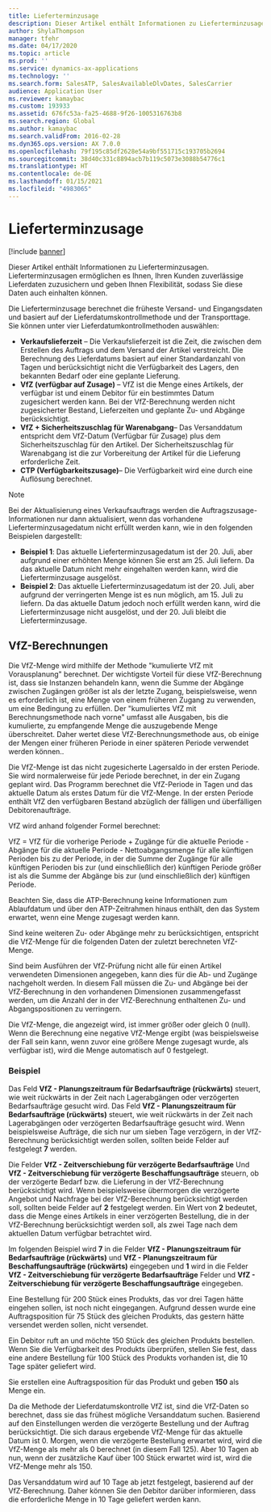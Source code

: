 ```yaml
---
title: Lieferterminzusage
description: Dieser Artikel enthält Informationen zu Lieferterminzusagen. Lieferterminzusagen ermöglichen es Ihnen, Ihren Kunden zuverlässige Lieferdaten zuzusichern und geben Ihnen Flexibilität, sodass Sie diese Daten auch einhalten können.
author: ShylaThompson
manager: tfehr
ms.date: 04/17/2020
ms.topic: article
ms.prod: ''
ms.service: dynamics-ax-applications
ms.technology: ''
ms.search.form: SalesATP, SalesAvailableDlvDates, SalesCarrier
audience: Application User
ms.reviewer: kamaybac
ms.custom: 193933
ms.assetid: 676fc53a-fa25-4688-9f26-1005316763b8
ms.search.region: Global
ms.author: kamaybac
ms.search.validFrom: 2016-02-28
ms.dyn365.ops.version: AX 7.0.0
ms.openlocfilehash: 79f195c85df2628e54a9bf551715c193705b2694
ms.sourcegitcommit: 38d40c331c8894acb7b119c5073e3088b54776c1
ms.translationtype: HT
ms.contentlocale: de-DE
ms.lasthandoff: 01/15/2021
ms.locfileid: "4983065"
---
```

# <a name="order-promising"></a>Lieferterminzusage

[!include [banner](../includes/banner.md)]

Dieser Artikel enthält Informationen zu Lieferterminzusagen. Lieferterminzusagen ermöglichen es Ihnen, Ihren Kunden zuverlässige Lieferdaten zuzusichern und geben Ihnen Flexibilität, sodass Sie diese Daten auch einhalten können.

Die Lieferterminzusage berechnet die früheste Versand- und Eingangsdaten und basiert auf der Lieferdatumskontrollmethode und der Transporttage. Sie können unter vier Lieferdatumkontrollmethoden auswählen:

-   **Verkaufslieferzeit** – Die Verkaufslieferzeit ist die Zeit, die zwischen dem Erstellen des Auftrags und dem Versand der Artikel verstreicht. Die Berechnung des Lieferdatums basiert auf einer Standardanzahl von Tagen und berücksichtigt nicht die Verfügbarkeit des Lagers, den bekannten Bedarf oder eine geplante Lieferung.
-   **VfZ (verfügbar auf Zusage)** – VfZ ist die Menge eines Artikels, der verfügbar ist und einem Debitor für ein bestimmtes Datum zugesichert werden kann. Bei der VfZ-Berechnung werden nicht zugesicherter Bestand, Lieferzeiten und geplante Zu- und Abgänge berücksichtigt.
-   **VfZ + Sicherheitszuschlag für Warenabgang**– Das Versanddatum entspricht dem VfZ-Datum (Verfügbar für Zusage) plus dem Sicherheitszuschlag für den Artikel. Der Sicherheitszuschlag für Warenabgang ist die zur Vorbereitung der Artikel für die Lieferung erforderliche Zeit.
-   **CTP (Verfügbarkeitszusage)**– Die Verfügbarkeit wird eine durch eine Auflösung berechnet.

> [!NOTE]
> Bei der Aktualisierung eines Verkaufsauftrags werden die Auftragszusage-Informationen nur dann aktualisiert, wenn das vorhandene Lieferterminzusagedatum nicht erfüllt werden kann, wie in den folgenden Beispielen dargestellt:
> 
> - **Beispiel 1**: Das aktuelle Lieferterminzusagedatum ist der 20. Juli, aber aufgrund einer erhöhten Menge können Sie erst am 25. Juli liefern. Da das aktuelle Datum nicht mehr eingehalten werden kann, wird die Lieferterminzusage ausgelöst.
> -  **Beispiel 2**: Das aktuelle Lieferterminzusagedatum ist der 20. Juli, aber aufgrund der verringerten Menge ist es nun möglich, am 15. Juli zu liefern. Da das aktuelle Datum jedoch noch erfüllt werden kann, wird die Lieferterminzusage nicht ausgelöst, und der 20. Juli bleibt die Lieferterminzusage.

## <a name="atp-calculations"></a>VfZ-Berechnungen
Die VfZ-Menge wird mithilfe der Methode "kumulierte VfZ mit Vorausplanung" berechnet. Der wichtigste Vorteil für diese VfZ-Berechnung ist, dass sie Instanzen behandeln kann, wenn die Summe der Abgänge zwischen Zugängen größer ist als der letzte Zugang, beispielsweise, wenn es erforderlich ist, eine Menge von einem früheren Zugang zu verwenden, um eine Bedingung zu erfüllen. Der "kumuliertes VfZ mit Berechnungsmethode nach vorne" umfasst alle Ausgaben, bis die kumulierte, zu empfangende Menge die auszugebende Menge überschreitet. Daher wertet diese VfZ-Berechnungsmethode aus, ob einige der Mengen einer früheren Periode in einer späteren Periode verwendet werden können..  

Die VfZ-Menge ist das nicht zugesicherte Lagersaldo in der ersten Periode. Sie wird normalerweise für jede Periode berechnet, in der ein Zugang geplant wird. Das Programm berechnet die VfZ-Periode in Tagen und das aktuelle Datum als erstes Datum für die VfZ-Menge. In der ersten Periode enthält VfZ den verfügbaren Bestand abzüglich der fälligen und überfälligen Debitorenaufträge.  

VfZ wird anhand folgender Formel berechnet:  

VfZ = VfZ für die vorherige Periode + Zugänge für die aktuelle Periode - Abgänge für die aktuelle Periode - Nettoabgangsmenge für alle künftigen Perioden bis zu der Periode, in der die Summe der Zugänge für alle künftigen Perioden bis zur (und einschließlich der) künftigen Periode größer ist als die Summe der Abgänge bis zur (und einschließlich der) künftigen Periode.  

Beachten Sie, dass die ATP-Berechnung keine Informationen zum Ablaufdatum und über den ATP-Zeitrahmen hinaus enthält, den das System erwartet, wenn eine Menge zugesagt werden kann.

Sind keine weiteren Zu- oder Abgänge mehr zu berücksichtigen, entspricht die VfZ-Menge für die folgenden Daten der zuletzt berechneten VfZ-Menge.  

Sind beim Ausführen der VfZ-Prüfung nicht alle für einen Artikel verwendeten Dimensionen angegeben, kann dies für die Ab- und Zugänge nachgeholt werden. In diesem Fall müssen die Zu- und Abgänge bei der VfZ-Berechnung in den vorhandenen Dimensionen zusammengefasst werden, um die Anzahl der in der VfZ-Berechnung enthaltenen Zu- und Abgangspositionen zu verringern.  

Die VfZ-Menge, die angezeigt wird, ist immer größer oder gleich 0 (null). Wenn die Berechnung eine negative VfZ-Menge ergibt (was beispielsweise der Fall sein kann, wenn zuvor eine größere Menge zugesagt wurde, als verfügbar ist), wird die Menge automatisch auf 0 festgelegt.

### <a name="example"></a>Beispiel

Das Feld **VfZ - Planungszeitraum für Bedarfsaufträge (rückwärts)** steuert, wie weit rückwärts in der Zeit nach Lagerabgängen oder verzögerten Bedarfsaufträge gesucht wird. Das Feld **VfZ - Planungszeitraum für Bedarfsaufträge (rückwärts)** steuert, wie weit rückwärts in der Zeit nach Lagerabgängen oder verzögerten Bedarfsaufträge gesucht wird. Wenn beispielsweise Aufträge, die sich nur um sieben Tage verzögern, in der VfZ-Berechnung berücksichtigt werden sollen, sollten beide Felder auf festgelegt **7** werden.  

Die Felder **VfZ - Zeitverschiebung für verzögerte Bedarfsaufträge** Und **VfZ - Zeitverschiebung für verzögerte Beschaffungsaufträge** steuern, ob der verzögerte Bedarf bzw. die Lieferung in der VfZ-Berechnung berücksichtigt wird. Wenn beispielsweise übermorgen die verzögerte Angebot und Nachfrage bei der VfZ-Berechnung berücksichtigt werden soll, sollten beide Felder auf **2** festgelegt werden. Ein Wert von **2** bedeutet, dass die Menge eines Artikels in einer verzögerten Bestellung, die in der VfZ-Berechnung berücksichtigt werden soll, als zwei Tage nach dem aktuellen Datum verfügbar betrachtet wird.  

Im folgenden Beispiel wird **7** in die Felder **VfZ - Planungszeitraum für Bedarfsaufträge (rückwärts)** und **VfZ - Planungszeitraum für Beschaffungsaufträge (rückwärts)** eingegeben und **1** wird in die Felder **VfZ - Zeitverschiebung für verzögerte Bedarfsaufträge** Felder und **VfZ - Zeitverschiebung für verzögerte Beschaffungsaufträge** eingegeben.  

Eine Bestellung für 200 Stück eines Produkts, das vor drei Tagen hätte eingehen sollen, ist noch nicht eingegangen. Aufgrund dessen wurde eine Auftragsposition für 75 Stück des gleichen Produkts, das gestern hätte versendet werden sollen, nicht versendet.  

Ein Debitor ruft an und möchte 150 Stück des gleichen Produkts bestellen. Wenn Sie die Verfügbarkeit des Produkts überprüfen, stellen Sie fest, dass eine andere Bestellung für 100 Stück des Produkts vorhanden ist, die 10 Tage später geliefert wird.  

Sie erstellen eine Auftragsposition für das Produkt und geben **150** als Menge ein.  

Da die Methode der Lieferdatumskontrolle VfZ ist, sind die VfZ-Daten so berechnet, dass sie das frühest mögliche Versanddatum suchen. Basierend auf den Einstellungen werden die verzögerte Bestellung und der Auftrag berücksichtigt. Die sich daraus ergebende VfZ-Menge für das aktuelle Datum ist 0. Morgen, wenn die verzögerte Bestellung erwartet wird, wird die VfZ-Menge als mehr als 0 berechnet (in diesem Fall 125). Aber 10 Tagen ab nun, wenn der zusätzliche Kauf über 100 Stück erwartet wird ist, wird die VfZ-Menge mehr als 150.  

Das Versanddatum wird auf 10 Tage ab jetzt festgelegt, basierend auf der VfZ-Berechnung. Daher können Sie den Debitor darüber informieren, dass die erforderliche Menge in 10 Tage geliefert werden kann.



